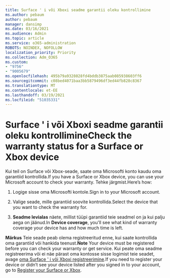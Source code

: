 ```yaml
---
title: Surface ' i või Xboxi seadme garantii oleku kontrollimine
ms.author: pebaum
author: pebaum
manager: dansimp
ms.date: 03/16/2021
ms.audience: Admin
ms.topic: article
ms.service: o365-administration
ROBOTS: NOINDEX, NOFOLLOW
localization_priority: Priority
ms.collection: Adm_O365
ms.custom:
- "9756"
- "9005679"
ms.openlocfilehash: 495b79a9328028fd4bddb3875aab085938603ff6
ms.sourcegitcommit: c08bed4071baa3bb5879496df3ed44fb828c8367
ms.translationtype: MT
ms.contentlocale: et-EE
ms.lasthandoff: 03/19/2021
ms.locfileid: "51035331"
---
```

# <a name="check-the-warranty-status-for-a-surface-or-xbox-device"></a><span data-ttu-id="ce3a7-102">Surface ' i või Xboxi seadme garantii oleku kontrollimine</span><span class="sxs-lookup"><span data-stu-id="ce3a7-102">Check the warranty status for a Surface or Xbox device</span></span>

<span data-ttu-id="ce3a7-103">Kui teil on Surface või Xbox-seade, saate oma Microsofti konto kaudu oma garantiid kontrollida.</span><span class="sxs-lookup"><span data-stu-id="ce3a7-103">If you have a Surface or Xbox device, you can use your Microsoft account to check your warranty.</span></span> <span data-ttu-id="ce3a7-104">Tehke järgmist.</span><span class="sxs-lookup"><span data-stu-id="ce3a7-104">Here’s how:</span></span>

1. <span data-ttu-id="ce3a7-105">Logige sisse oma Microsofti kontole.</span><span class="sxs-lookup"><span data-stu-id="ce3a7-105">Sign in to your Microsoft account.</span></span> 

1. <span data-ttu-id="ce3a7-106">Valige seade, mille garantiid soovite kontrollida.</span><span class="sxs-lookup"><span data-stu-id="ce3a7-106">Select the device that you want to check the warranty for.</span></span>

1. <span data-ttu-id="ce3a7-107">**Seadme levialas** näete, millist tüüpi garantiid teie seadmel on ja kui palju aega on jäänud.</span><span class="sxs-lookup"><span data-stu-id="ce3a7-107">In **Device coverage**, you'll see what kind of warranty coverage your device has and how much time is left.</span></span>

<span data-ttu-id="ce3a7-108">**Märkus** Teie seade peab olema registreeritud enne, kui saate kontrollida oma garantiid või hankida teenust.</span><span class="sxs-lookup"><span data-stu-id="ce3a7-108">**Note** Your device must be registered before you can check your warranty or get service.</span></span> <span data-ttu-id="ce3a7-109">Kui peate oma seadme registreerima või ei näe pärast oma kontosse sisse logimist teie seadet, avage [oma Surface ' i või Xboxi registreerimine](https://support.microsoft.com/surface/register-your-surface-or-xbox-fd7d73f8-b0e6-c9fa-e83b-0b64652e2376).</span><span class="sxs-lookup"><span data-stu-id="ce3a7-109">If you need to register your device or didn’t see your device listed after you signed in to your account, go to [Register your Surface or Xbox](https://support.microsoft.com/surface/register-your-surface-or-xbox-fd7d73f8-b0e6-c9fa-e83b-0b64652e2376).</span></span>
